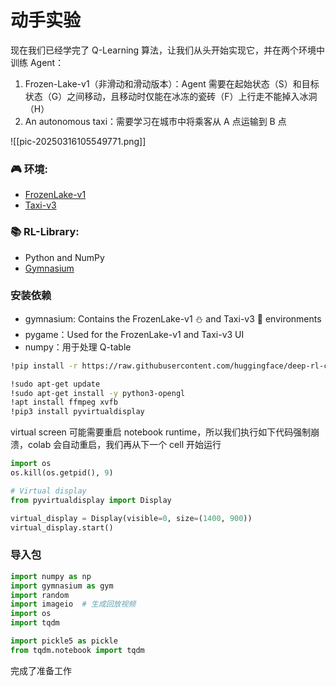 # 动手实验

现在我们已经学完了 Q-Learning 算法，让我们从头开始实现它，并在两个环境中训练 Agent：

1. Frozen-Lake-v1（非滑动和滑动版本）：Agent 需要在起始状态（S）和目标状态（G）之间移动，且移动时仅能在冰冻的瓷砖（F）上行走不能掉入冰洞（H）
2. An autonomous taxi：需要学习在城市中将乘客从 A 点运输到 B 点

![[pic-20250316105549771.png]]

### 🎮 环境:

- [FrozenLake-v1](https://gymnasium.farama.org/environments/toy_text/frozen_lake/)
- [Taxi-v3](https://gymnasium.farama.org/environments/toy_text/taxi/)

### 📚 RL-Library:

- Python and NumPy
- [Gymnasium](https://gymnasium.farama.org/)

### 安装依赖

- gymnasium: Contains the FrozenLake-v1 ⛄ and Taxi-v3 🚕 environments
- pygame：Used for the FrozenLake-v1 and Taxi-v3 UI
- numpy：用于处理 Q-table

```bash
!pip install -r https://raw.githubusercontent.com/huggingface/deep-rl-class/main/notebooks/unit2/requirements-unit2.txt
```

```bash
!sudo apt-get update
!sudo apt-get install -y python3-opengl
!apt install ffmpeg xvfb
!pip3 install pyvirtualdisplay
```

virtual screen 可能需要重启 notebook runtime，所以我们执行如下代码强制崩溃，colab 会自动重启，我们再从下一个 cell 开始运行

```python
import os
os.kill(os.getpid(), 9)
```

```python
# Virtual display
from pyvirtualdisplay import Display

virtual_display = Display(visible=0, size=(1400, 900))
virtual_display.start()
```

### 导入包

```python
import numpy as np
import gymnasium as gym
import random
import imageio	# 生成回放视频
import os
import tqdm

import pickle5 as pickle
from tqdm.notebook import tqdm
```

完成了准备工作

